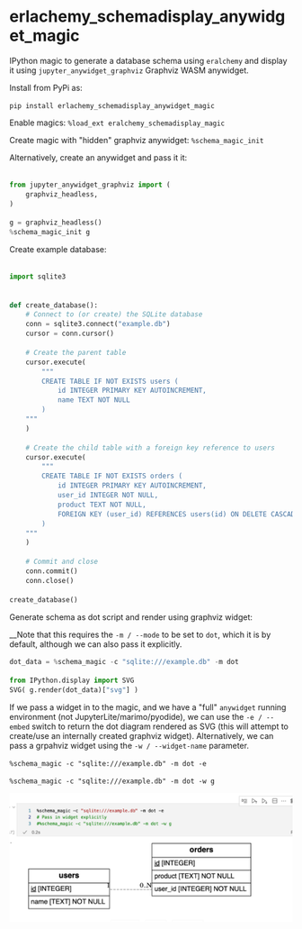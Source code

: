 # erlachemy_schemadisplay_anywidget_magic

IPython magic to generate a database schema using `eralchemy` and display it using `jupyter_anywidget_graphviz` Graphviz WASM anywidget.

Install from PyPi as:

`pip install erlachemy_schemadisplay_anywidget_magic`

Enable magics: `%load_ext eralchemy_schemadisplay_magic`

Create magic with "hidden" graphviz anywidget: `%schema_magic_init`

Alternatively, create an anywidget and pass it it:

```python

from jupyter_anywidget_graphviz import (
    graphviz_headless,
)

g = graphviz_headless()
%schema_magic_init g
```

Create example database:

```python

import sqlite3


def create_database():
    # Connect to (or create) the SQLite database
    conn = sqlite3.connect("example.db")
    cursor = conn.cursor()

    # Create the parent table
    cursor.execute(
        """
        CREATE TABLE IF NOT EXISTS users (
            id INTEGER PRIMARY KEY AUTOINCREMENT,
            name TEXT NOT NULL
        )
    """
    )

    # Create the child table with a foreign key reference to users
    cursor.execute(
        """
        CREATE TABLE IF NOT EXISTS orders (
            id INTEGER PRIMARY KEY AUTOINCREMENT,
            user_id INTEGER NOT NULL,
            product TEXT NOT NULL,
            FOREIGN KEY (user_id) REFERENCES users(id) ON DELETE CASCADE
        )
    """
    )

    # Commit and close
    conn.commit()
    conn.close()

create_database()
```

Generate schema as dot script and render using graphviz widget:

__Note that this requires the `-m / --mode` to be set to `dot`, which it is by default, although we can also pass it explicitly.

```python
dot_data = %schema_magic -c "sqlite:///example.db" -m dot

from IPython.display import SVG
SVG( g.render(dot_data)["svg"] )
```

If we pass a widget in to the magic, and we have a "full" `anywidget` running environment (not JupyterLite/marimo/pyodide), we can use the `-e / --embed` switch to return the dot diagram rendered as SVG (this will attempt to create/use an internally created graphviz widget). Alternatively, we can pass a grpahviz widget using the `-w / --widget-name` parameter.

`%schema_magic -c "sqlite:///example.db" -m dot -e`

`%schema_magic -c "sqlite:///example.db" -m dot -w g`


![Example of generating schema diagrma using magic](images/example.png)